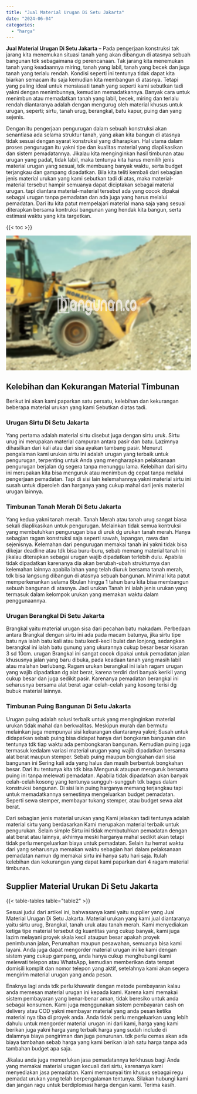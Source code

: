 ```yaml
---
title: "Jual Material Urugan Di Setu Jakarta"
date: "2024-06-04"
categories: 
  - "harga"
---
```


**Jual Material Urugan Di Setu Jakarta** – Pada pengerjaan konstruksi tak jarang kita menemukan situasi tanah yang akan dibangun di atasnya sebuah bangunan tdk sebagaimana dg perencanaan. Tak jarang kita menemukan tanah yang keadaannya miring, tanah yang labil, tanah yang becek dan juga tanah yang terlalu rendah. Kondisi seperti ini tentunya tidak dapat kita biarkan semacam itu saja kemudian kita membangun di atasnya. Tetapi yang paling ideal untuk mensiasati tanah yang seperti kami sebutkan tadi yakni dengan menimbunnya, kemudian memadatkannya. Banyak cara untuk menimbun atau memadatkan tanah yang labil, becek, miring dan terlalu rendah diantaranya adalah dengan mengurug oleh material khusus untuk urugan, seperti; sirtu, tanah urug, berangkal, batu kapur, puing dan yang sejenis.

Dengan itu pengerjaan pengurugan dalam sebuah konstruksi akan senantiasa ada selama struktur tanah, yang akan kita bangun di atasnya tidak sesuai dengan syarat konstruksi yang diharapkan. Hal utama dalam proses pengurugan itu yakni tipe dan kualitas material yang diaplikasikan dan sistem pemadatannya. Jikalau kita menginginkan hasil timbunan atau urugan yang padat, tidak labil, maka tentunya kita harus memilih jenis material urugan yang sesuai, tdk membuang banyak waktu, serta budget terjangkau dan gampang dipadatkan. Bila kita teliti kembali dari sebagian jenis material urukan yang kami sebutkan tadi di atas, maka material-material tersebut hampir semuanya dapat diciptakan sebagai material urugan. tapi diantara material-material tersebut ada yang cocok dipakai sebagai urugan tanpa pemadatan dan ada juga yang harus melalui pemadatan. Dari itu kita patut mempelajari material mana saja yang sesuai diterapkan bersama kontruksi bangunan yang hendak kita bangun, serta estimasi waktu yang kita targetkan.

{{< toc >}}

![Jual Material Urugan Di Setu Jakarta](/images/jual-urugan-40.png)

## Kelebihan dan Kekurangan Material Timbunan

Berikut ini akan kami paparkan satu persatu, kelebihan dan kekurangan beberapa material urukan yang kami Sebutkan diatas tadi.

### Urugan Sirtu Di Setu Jakarta

Yang pertama adalah material sirtu disebut juga dengan sirtu uruk. Sirtu urug ini merupakan material campuran antara pasir dan batu. Lazimnya dihasilkan dari kali atau dari sisa ayakan tambang pasir. Menurut pengalaman kami urukan sirtu ini adalah urugan yang terbaik untuk pengurugan, terpenting untuk Anda yang mengharapkan pelaksanaan pengurugan berjalan dg segera tanpa menunggu lama. Kelebihan dari sirtu ini merupakan kita bisa menguruk atau menimbun dg cepat tanpa melalui pengerjaan pemadatan. Tapi di sisi lain kelemahannya yakni material sirtu ini susah untuk diperoleh dan harganya yang cukup mahal dari jenis material urugan lainnya.

### Timbunan Tanah Merah Di Setu Jakarta

Yang kedua yakni tanah merah. Tanah Merah atau tanah urug sangat biasa sekali diaplikasikan untuk pengurugan. Melainkan tidak semua kontruksi yang membutuhkan pengurugan bisa di uruk dg urukan tanah merah. Hanya sebagian ragam konstruksi saja seperti sawah, lapangan, rawa dan sejenisnya. Kelemahan dari pengurugan memakai tanah ini yakni tidak bisa dikejar deadline atau tdk bisa buru-buru, sebab memang material tanah ini jikalau diterapkan sebagai urugan wajib dipadatkan terlebih dulu. Apabila tidak dipadatkan karenanya dia akan berubah-ubah strukturnya dan kelemahan lainnya apabila lahan yang telah diuruk bersama tanah merah, tdk bisa langsung dibangun di atasnya sebuah bangunan. Minimal kita patut memperkenankan selama 6bulan hingga 1 tahun baru kita bisa membangun sebuah bangunan di atasnya. Jadi urukan Tanah ini ialah jenis urukan yang termasuk dalam kelompok urukan yang memakan waktu dalam penggunaannya.

### Urugan Berangkal Di Setu Jakarta

Brangkal yaitu material urugan sisa dari pecahan batu makadam. Perbedaan antara Brangkal dengan sirtu ini ada pada macam batunya, jika sirtu tipe batu nya ialah batu kali atau batu kecil-kecil bulat dan lonjong, sedangkan berangkal ini ialah batu gunung yang ukurannya cukup besar besar kisaran 3 sd 10cm. urugan Brangkal ini sangat cocok dipakai untuk pemadatan jalan khususnya jalan yang baru dibuka, pada keadaan tanah yang masih labil atau malahan berlubang. Ragam urukan berangkal ini ialah ragam urugan yang wajib dipadatkan dg alat berat, karena terdiri dari banyak kerikil yang cukup besar dan juga sedikit pasir. Karenanya pemadatan berangkal ini seharusnya bersama alat berat agar celah-celah yang kosong terisi dg bubuk material lainnya.

### Timbunan Puing Bangunan Di Setu Jakarta

Urugan puing adalah solusi terbaik untuk yang menginginkan material urukan tidak mahal dan berkwalitas. Meskipun murah dan bermutu melainkan juga mempunyai sisi kekurangan diantaranya yakni; Susah untuk didapatkan sebab puing bisa didapat hanya dari bongkaran bangunan dan tentunya tdk tiap waktu ada pembongkaran bangunan. Kemudian puing juga termasuk kedalam variasi material urugan yang wajib dipadatkan bersama alat berat maupun stemper. Sebab puing maupun bongkahan dari sisa bangunan ini Sering kali ada yang halus dan masih berbentuk bongkahan besar. Dari itu tentunya kita tdk bisa Menguruk ataupun menguruk bersama puing ini tanpa melewati pemadatan. Apabila tidak dipadatkan akan banyak celah-celah kosong yang tentunya sungguh-sungguh tdk bagus dalam konstruksi bangunan. Di sisi lain puing harganya memang terjangkau tapi untuk memadatkannya semestinya mengeluarkan budget pemadatan. Seperti sewa stemper, membayar tukang stemper, atau budget sewa alat berat.

Dari sebagian jenis material urukan yang Kami jelaskan tadi tentunya adalah material sirtu yang berdasarkan Kami merupakan material terbaik untuk pengurukan. Selain simple Sirtu ini tidak membutuhkan pemadatan dengan alat berat atau lainnya, akhirnya meski harganya mahal sedikit akan tetapi tidak perlu mengeluarkan biaya untuk pemadatan. Selain itu hemat waktu dari yang seharusnya memakan waktu sebagian hari dalam pelaksanaan pemadatan namun dg memakai sirtu ini hanya satu hari saja. Itulah kelebihan dan kekurangan yang dapat kami paparkan dari 4 ragam material timbunan.

## Supplier Material Urukan Di Setu Jakarta

{{< table-tables table="table2" >}}

Sesuai judul dari artikel ini, bahwasanya kami yaitu supplier yang Jual Material Urugan Di Setu Jakarta. Material urukan yang kami jual diantaranya yaitu sirtu urug, Brangkal, tanah uruk atau tanah merah. Kami menyediakan ketiga tipe material tersebut dg kuantitas yang cukup banyak, kami juga lazim melayani proyek skala kecil ataupun besar apakah proyek penimbunan jalan, Perumahan maupun pesawahan, semuanya bisa kami layani. Anda juga dapat mengorder material urugan ini ke kami dengan sistem yang cukup gampang, anda hanya cukup menghubungi kami melewati telepon atau WhatsApp, kemudian memberikan data tempat domisili komplit dan nomor telepon yang aktif, setelahnya kami akan segera mengirim material urugan yang anda pesan.

Enaknya lagi anda tdk perlu khawatir dengan metode pembayaran kalau anda memesan material urugan ini kepada kami. Karena kami memakai sistem pembayaran yang benar-benar aman, tidak beresiko untuk anda sebagai konsumen. Kami juga menggunakan sistem pembayaran cash on delivery atau COD yakni membayar material yang anda pesan ketika material nya tiba di proyek anda. Anda tidak perlu mengeluarkan uang lebih dahulu untuk mengorder material urugan ini dari kami, harga yang kami berikan juga yakni harga yang terbaik harga yang sudah include di dalamnya biaya pengiriman dan juga penurunan. tdk perlu cemas akan ada biaya tambahan sebab harga yang kami berikan ialah satu harga tanpa ada tambahan budget apa saja.

Jikalau anda juga memerlukan jasa pemadatannya terkhusus bagi Anda yang memakai material urugan kecuali dari sirtu, karenanya kami menyediakan jasa pemadatan. Kami mempunyai tim khusus sebagai regu pemadat urukan yang telah berpengalaman tentunya. Silakan hubungi kami dan jangan ragu untuk berdiplomasi harga dengan kami. Terima kasih.
